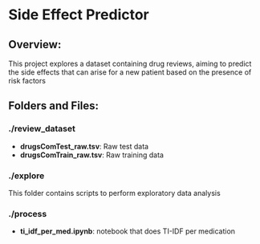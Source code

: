 # Side Effect Predictor

## Overview:
This project explores a dataset containing drug reviews, aiming to predict the side effects that can arise for a new patient based on
the presence of risk factors

## Folders and Files:

### ./review_dataset

- **drugsComTest_raw.tsv**: Raw test data
- **drugsComTrain_raw.tsv**: Raw training data

### ./explore
This folder contains scripts to perform exploratory data analysis

<!-- - **scr_explore.ipynb**: scratch notebook with some preliminary work -->

### ./process

<!-- - **scr_process.ipynb**: scratch notebook for processing -->
- **ti_idf_per_med.ipynb**: notebook that does TI-IDF per medication